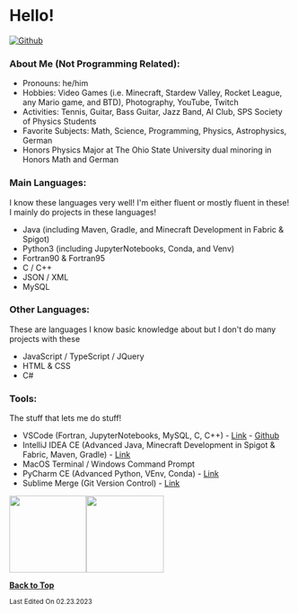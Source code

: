 # Hello!

[![Github](https://img.shields.io/github/followers/RandomKiddo?label=Follow&style=social)](https://github.com/RandomKiddo)

### About Me (Not Programming Related):

- Pronouns: he/him
- Hobbies: Video Games (i.e. Minecraft, Stardew Valley, Rocket League, any Mario game, and BTD), Photography, YouTube, Twitch
- Activities: Tennis, Guitar, Bass Guitar, Jazz Band, AI Club, SPS Society of Physics Students
- Favorite Subjects: Math, Science, Programming, Physics, Astrophysics, German
- Honors Physics Major at The Ohio State University dual minoring in Honors Math and German

### Main Languages:

I know these languages very well! I'm either fluent or mostly fluent in these! I mainly do projects in these languages!

- Java (including Maven, Gradle, and Minecraft Development in Fabric & Spigot) 
- Python3 (including JupyterNotebooks, Conda, and Venv)
- Fortran90 & Fortran95
- C / C++
- JSON / XML
- MySQL

### Other Languages:

These are languages I know basic knowledge about but I don't do many projects with these

- JavaScript / TypeScript / JQuery
- HTML & CSS
- C#

### Tools:

The stuff that lets me do stuff!

- VSCode (Fortran, JupyterNotebooks, MySQL, C, C++) - [Link](https://code.visualstudio.com) - [Github](https://github.com/Microsoft/vscode)
- IntelliJ IDEA CE (Advanced Java, Minecraft Development in Spigot & Fabric, Maven, Gradle) - [Link](https://www.jetbrains.com/idea/download/)
- MacOS Terminal / Windows Command Prompt
- PyCharm CE (Advanced Python, VEnv, Conda) - [Link](https://www.jetbrains.com/pycharm/download/)
- Sublime Merge (Git Version Control) - [Link](https://www.sublimemerge.com)

<img height="137.3px" src="https://github-readme-stats.vercel.app/api?username=RandomKiddo&hide_title=true&hide_border=true&show_icons=true&include_all_commits=true&count_private=true&line_height=21&text_color=000&icon_color=000&theme=great-gatsby" /><!-- wi*quL3fcV --><img height="137.3px" src="https://github-readme-stats.vercel.app/api/top-langs/?username=RandomKiddo&hide=html&hide_title=true&hide_border=true&layout=compact&langs_count=6&exclude_repo=comp426&text_color=000&icon_color=ffftheme=great-gatsby" />

<b>[Back to Top](#hello)</b>

<sub>Last Edited On 02.23.2023</sub>
